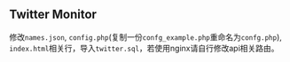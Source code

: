 Twitter Monitor
------

修改`names.json`, `config.php`(复制一份`confg_example.php`重命名为`confg.php`), `index.html`相关行，导入`twitter.sql`，若使用nginx请自行修改api相关路由。